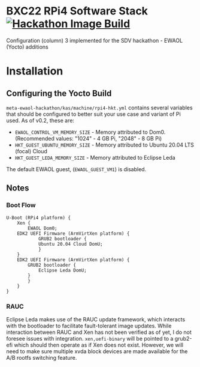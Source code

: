 # BXC22 RPi4 Software Stack [![Hackathon Image Build](https://github.com/benmordaunt/sdv-hackathon-cfg3/actions/workflows/image.yml/badge.svg)](https://github.com/benmordaunt/sdv-hackathon-cfg3/actions/workflows/image.yml)
Configuration (column) 3 implemented for the SDV hackathon - EWAOL (Yocto) additions

# Installation

## Configuring the Yocto Build

`meta-ewaol-hackathon/kas/machine/rpi4-hkt.yml` contains several variables that should be configured to better suit your use case
and variant of Pi used. As of v0.2, these are:

- `EWAOL_CONTROL_VM_MEMORY_SIZE` - Memory attributed to Dom0. (Recommended values: "1024" - 4 GB Pi, "2048" - 8 GB Pi)
- `HKT_GUEST_UBUNTU_MEMORY_SIZE` - Memory attributed to Ubuntu 20.04 LTS (focal) Cloud
- `HKT_GUEST_LEDA_MEMORY_SIZE`   - Memory attributed to Eclipse Leda

The default EWAOL guest, (`EWAOL_GUEST_VM1`) is disabled.

## Notes

### Boot Flow

```
U-Boot (RPi4 platform) {
    Xen {
        EWAOL Dom0;
	EDK2 UEFI Firmware (ArmVirtXen platform) {
            GRUB2 bootloader {
	        Ubuntu 20.04 Cloud DomU;
            }
	}
	EDK2 UEFI Firmware (ArmVirtXen platform) {
	    GRUB2 bootloader {
	        Eclipse Leda DomU;
	    }
        }
    }
}
```

### RAUC

Eclipse Leda makes use of the RAUC update framework, which interacts with the bootloader to facilitate fault-tolerant image updates.
While interaction between RAUC and Xen has not been verified as of yet, I do not foresee issues with integration. `xen,uefi-binary`
will be pointed to a grub2-efi which should then operate as if Xen does not exist. However, we will need to make sure multiple
xvda block devices are made available for the A/B rootfs switching feature.

